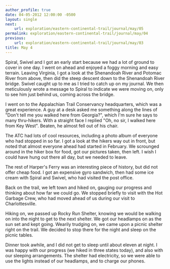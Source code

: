```yaml
---
author_profile: true
date: 04-05-2012 12:00:00 -0500
layout: single
next:
    url: exploration/eastern-continental-trail/journal/may/05
permalink: exploration/eastern-continental-trail/journal/may/04
previous:
    url: exploration/eastern-continental-trail/journal/may/03
title: May 4
---
```

Spiral, Swivel and I got an early start because we had a lot of ground to cover in one day. I went on ahead and enjoyed a foggy morning and easy terrain. Leaving Virginia, I got a look at the Shenandoah River and Potomac River from above, then did the steep descent down to the Shenandoah River bridge. Swivel caught up to me as I tried to catch up on my journal. We then meticulously wrote a message to Spiral to indicate we were moving on, only to see him just behind us, coming across the bridge.

I went on to the Appalachian Trail Conservancy headquarters, which was a great experience. A guy at a desk asked me something along the lines of "Don't tell me you walked here from Georgia?", which I'm sure he says to many thru-hikers. With a straight face I replied "Oh, no sir, I walked here from Key West". Beaten, he almost fell out of his chair.

The ATC had lots of cool resources, including a photo album of everyone who had stopped in so far. I got a look at the hikers way out in front, but noted that almost everyone ahead had started in February. We scrounged around in the hiker box for food, got our pictures taken, then left. I wish I could have hung out there all day, but we needed to leave.

The rest of Harper's Ferry was an interesting piece of history, but did not offer cheap food. I got an expensive gyro sandwich, then had some ice cream with Spiral and Swivel, who had visited the post office.

Back on the trail, we left town and hiked on, gauging our progress and thinking about how far we could go. We stopped briefly to visit with the Hot Garbage Crew, who had moved ahead of us during our visit to Charlottesville.

Hiking on, we passed up Rocky Run Shelter, knowing we would be walking on into the night to get to the next shelter. We got our headlamps on as the sun set and kept going. Wearily trudging on, we came upon a picnic shelter right on the trail. We decided to stop there for the night and sleep on the picnic tables.

Dinner took awhile, and I did not get to sleep until about eleven at night. I was happy with our progress (we hiked in three states today), and also with our sleeping arrangements. The shelter had electricity, so we were able to use the lights instead of our headlamps, and to charge our phones.